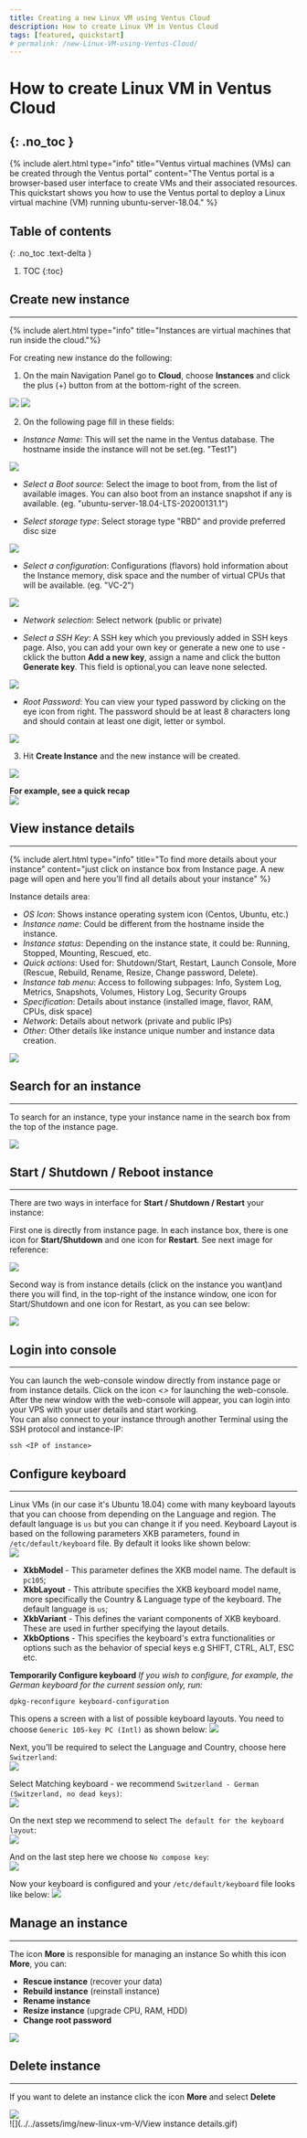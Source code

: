 ```yaml
---
title: Creating a new Linux VM using Ventus Cloud
description: How to create Linux VM in Ventus Cloud
tags: [featured, quickstart]
# permalink: /new-Linux-VM-using-Ventus-Cloud/
---
```


# How to create Linux VM in Ventus Cloud

## {: .no_toc }

{% include alert.html type="info" title="Ventus virtual machines (VMs) can be created through the Ventus portal" content="The Ventus portal is a browser-based user interface to create VMs and their associated resources. This quickstart shows you how to use the Ventus portal to deploy a Linux virtual machine (VM) running ubuntu-server-18.04." %}

## Table of contents

{: .no_toc .text-delta }

1. TOC
   {:toc}

## Create new instance

---

{% include alert.html type="info" title="Instances are virtual machines that run inside the cloud."%}

For creating new instance do the following:

1. On the main Navigation Panel go to **Cloud**, choose **Instances** and click the plus (+) button from at the bottom-right of the screen.

![](../../assets/img/new-linux-vm-V/instances-Ventus1.png)
![](../../assets/img/new-linux-vm-V/instances-Ventus0.png)

2. On the following page fill in these fields:

- _Instance Name_:
  This will set the name in the Ventus database. The hostname inside the instance will not be set.(eg. "Test1")

![](../../assets/img/new-linux-vm-V/instances-Ventus2.png)

- _Select a Boot source_:
  Select the image to boot from, from the list of available images. You can also boot from an instance snapshot if any is available. (eg. "ubuntu-server-18.04-LTS-20200131.1")

- _Select storage type_:
  Select storage type "RBD" and provide preferred disc size

![](../../assets/img/new-linux-vm-V/instances-Ventus3.png)

- _Select a configuration_:
  Configurations (flavors) hold information about the Instance memory, disk space and the number of virtual CPUs that will be available. (eg. "VC-2")

![](../../assets/img/new-linux-vm-V/instances-Ventus4.png)

- _Network selection_:
  Select network (public or private)

- _Select a SSH Key_:
  A SSH key which you previously added in SSH keys page. Also, you can add your own key or generate a new one to use - cklick the button **Add a new key**, assign a name and click the button **Generate key**.
  This field is optional,you can leave none selected.

![](../../assets/img/new-linux-vm-V/instances-Ventus5.png)

- _Root Password_:
  You can view your typed password by clicking on the eye icon from right. The password should be at least 8 characters long and should contain at least one digit, letter or symbol.

![](../../assets/img/new-linux-vm-V/instances-Ventus55.png)

3. Hit **Create Instance** and the new instance will be created.

![](../../assets/img/new-linux-vm-V/instances-Ventus6.png)

**For example, see a quick recap**  
![](../../assets/img/new-linux-vm-V/001.gif)

## View instance details

---

{% include alert.html type="info" title="To find more details about your instance" content="just click on instance box from Instance page. A new page will open and here you’ll find all details about your instance" %}

Instance details area:

- _OS Icon_: Shows instance operating system icon (Centos, Ubuntu, etc.)
- _Instance name_: Could be different from the hostname inside the instance.
- _Instance status_: Depending on the instance state, it could be: Running, Stopped, Mounting, Rescued, etc.
- _Quick actions_: Used for: Shutdown/Start, Restart, Launch Console, More (Rescue, Rebuild, Rename, Resize, Change password, Delete).
- _Instance tab menu_: Access to following subpages: Info, System Log, Metrics, Snapshots, Volumes, History Log, Security Groups
- _Specification_: Details about instance (installed image, flavor, RAM, CPUs, disk space)
- _Network_: Details about network (private and public IPs)
- _Other_: Other details like instance unique number and instance data creation.

![](../../assets/img/new-linux-vm-V/instances-Ventus7.png)

## Search for an instance

---

To search for an instance, type your instance name in the search box from the top of the instance page.

![](../../assets/img/new-linux-vm-V/instances-Ventus8.png)

## Start / Shutdown / Reboot instance

---

There are two ways in interface for **Start / Shutdown / Restart** your instance:

First one is directly from instance page. In each instance box, there is one icon for **Start/Shutdown** and one icon for **Restart**. See next image for reference:

![](../../assets/img/new-linux-vm-V/instances-Ventus9.png)

Second way is from instance details (click on the instance you want)and there you will find, in the top-right of the instance window, one icon for Start/Shutdown and one icon for Restart, as you can see below:

![](../../assets/img/new-linux-vm-V/instances-Ventus10.png)

## Login into console

---

You can launch the web-console window directly from instance page or from instance details. Click on the icon _<>_ for launching the web-console.  
After the new window with the web-console will appear, you can login into your VPS with your user details and start working.  
You can also connect to your instance through another Terminal using the SSH protocol and instance-IP:

```
ssh <IP of instance>
```

## Configure keyboard

---

Linux VMs (in our case it's Ubuntu 18.04) come with many keyboard layouts that you can choose from depending on the Language and region. The default language is `us` but you can change it if you need.
Keyboard Layout is based on the following parameters XKB parameters, found in `/etc/default/keyboard` file. By default it looks like shown below:  
![](../../assets/img/new-linux-vm-V/instances-Ventus-add_1.png)

- **XkbModel** - This parameter defines the XKB model name. The default is `pc105`;
- **XkbLayout** - This attribute specifies the XKB keyboard model name, more specifically the Country & Language type of the keyboard. The default language is `us`;
- **XkbVariant** - This defines the variant components of XKB keyboard. These are used in further specifying the layout details.
- **XkbOptions** - This specifies the keyboard's extra functionalities or options such as the behavior of special keys e.g SHIFT, CTRL, ALT, ESC etc.

**Temporarily Configure keyboard**
_If you wish to configure, for example, the German keyboard for the current session only, run:_

```
dpkg-reconfigure keyboard-configuration
```

This opens a screen with a list of possible keyboard layouts. You need to choose `Generic 105-key PC (Intl)` as shown below:
![](../../assets/img/new-linux-vm-V/instances-Ventus-add_2.png)

Next, you'll be required to select the Language and Country, choose here `Switzerland`:  
![](../../assets/img/new-linux-vm-V/instances-Ventus-add_3.png)

Select Matching keyboard - we recommend `Switzerland - German (Switzerland, no dead keys)`:  
![](../../assets/img/new-linux-vm-V/instances-Ventus-add_4.png)

On the next step we recommend to select `The default for the keyboard layout`:  
![](../../assets/img/new-linux-vm-V/instances-Ventus-add_5.png)

And on the last step here we choose `No compose key`:  
![](../../assets/img/new-linux-vm-V/instances-Ventus-add_6.png)

Now your keyboard is configured and your `/etc/default/keyboard` file looks like below:
![](../../assets/img/new-linux-vm-V/instances-Ventus-add_7.png)

## Manage an instance

---

The icon **More** is responsible for managing an instance
So whith this icon **More**, you can:

- **Rescue instance** (recover your data)
- **Rebuild instance** (reinstall instance)
- **Rename instance**
- **Resize instance** (upgrade CPU, RAM, HDD)
- **Change root password**

![](../../assets/img/new-linux-vm-V/instances-Ventus12.png)

## Delete instance

---

If you want to delete an instance click the icon **More** and select **Delete**

![](../../assets/img/new-linux-vm-V/instances-Ventus13.png)  
![](../../assets/img/new-linux-vm-V/View instance details.gif)
